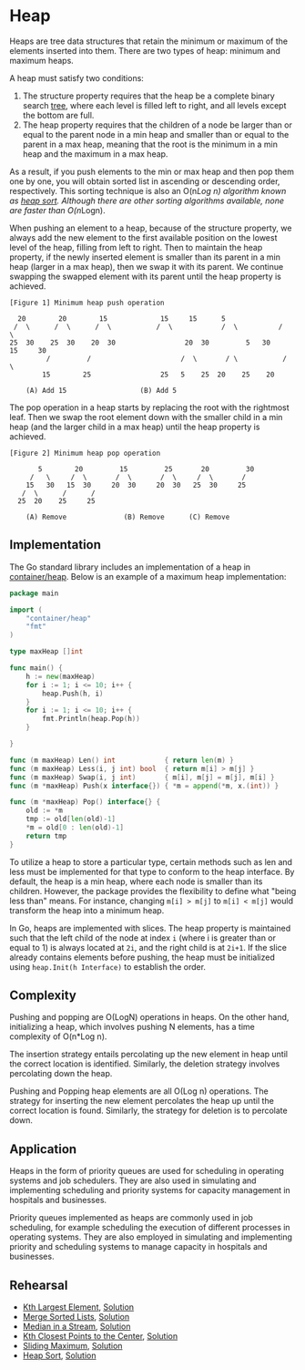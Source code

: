 # Heap

Heaps are tree data structures that retain the minimum or maximum of the elements inserted into them. There are two types of heap: minimum and maximum heaps.

A heap must satisfy two conditions:

1. The structure property requires that the heap be a complete binary search [tree](../tree), where each level is filled left to right, and all levels except the bottom are full.
2. The heap property requires that the children of a node be larger than or equal to the parent node in a min heap and smaller than or equal to the parent in a max heap, meaning that the root is the minimum in a min heap and the maximum in a max heap.

As a result, if you push elements to the min or max heap and then pop them one by one, you will obtain sorted list in ascending or descending order, respectively. This sorting technique is also an O(n*Log n) algorithm known as [heap sort](./heap_sort_test.go). Although there are other sorting algorithms available, none are faster than O(n*Logn).

When pushing an element to a heap, because of the structure property, we always add the new element to the first available position on the lowest level of the heap, filling from left to right. Then to maintain the heap property, if the newly inserted element is smaller than its parent in a min heap (larger in a max heap), then we swap it with its parent. We continue swapping the swapped element with its parent until the heap property is achieved.

```ASCII
[Figure 1] Minimum heap push operation

  20	    20		  15			 15		15		5
 /  \	   /  \		 /  \			/  \	      	/  \	      /   \
25  30	  25  30  	20  30	               20  30	      5   30	    15     30
         /	       /      	              /  \	     / \           /  \
        15	      25	             25   5	   25  20	 25    20
										
	(A) Add 15		     	    (B) Add 5
```

The pop operation in a heap starts by replacing the root with the rightmost leaf. Then we swap the root element down with the smaller child in a min heap (and the larger child in a max heap) until the heap property is achieved.

```ASCII
[Figure 2] Minimum heap pop operation

       5	    20	       15		  25	   20		  30
     /   \	   /  \	      /  \		 /  \	  /  \		 /
    15   30	  15  30     20  30		20  30   25  30		25
   /  \		 /	    /
  25  20	25	   25

	(A) Remove				(B) Remove		(C) Remove
```

## Implementation

The Go standard library includes an implementation of a heap in [container/heap](https://golang.org/pkg/container/heap/). Below is an example of a maximum heap implementation:

```Go
package main

import (
	"container/heap"
	"fmt"
)

type maxHeap []int

func main() {
	h := new(maxHeap)
	for i := 1; i <= 10; i++ {
		heap.Push(h, i)
	}
	for i := 1; i <= 10; i++ {
		fmt.Println(heap.Pop(h))
	}

}

func (m maxHeap) Len() int            { return len(m) }
func (m maxHeap) Less(i, j int) bool  { return m[i] > m[j] }
func (m maxHeap) Swap(i, j int)       { m[i], m[j] = m[j], m[i] }
func (m *maxHeap) Push(x interface{}) { *m = append(*m, x.(int)) }

func (m *maxHeap) Pop() interface{} {
	old := *m
	tmp := old[len(old)-1]
	*m = old[0 : len(old)-1]
	return tmp
}
```

To utilize a heap to store a particular type, certain methods such as len and less must be implemented for that type to conform to the heap interface. By default, the heap is a min heap, where each node is smaller than its children. However, the package provides the flexibility to define what "being less than" means. For instance, changing `m[i] > m[j]` to `m[i] < m[j]` would transform the heap into a minimum heap.

In Go, heaps are implemented with slices. The heap property is maintained such that the left child of the node at index `i` (where i is greater than or equal to 1) is always located at `2i`, and the right child is at `2i+1`. If the slice already contains elements before pushing, the heap must be initialized using `heap.Init(h Interface)` to establish the order.

## Complexity

Pushing and popping are O(LogN) operations in heaps. On the other hand, initializing a heap, which involves pushing N elements, has a time complexity of O(n*Log n).

The insertion strategy entails percolating up the new element in heap until the correct location is identified. Similarly, the deletion strategy involves percolating down the heap.

Pushing and Popping heap elements are all O(Log n) operations. The strategy for inserting the new element percolates the heap up until the correct location is found. Similarly, the strategy for deletion is to percolate down.

## Application

Heaps in the form of priority queues are used for scheduling in operating systems and job schedulers. They are also used in simulating and implementing scheduling and priority systems for capacity management in hospitals and businesses.

Priority queues implemented as heaps are commonly used in job scheduling, for example scheduling the execution of different processes in operating systems. They are also employed in simulating and implementing priority and scheduling systems to manage capacity in hospitals and businesses.

## Rehearsal

* [Kth Largest Element](./kth_largest_element_test.go), [Solution](./kth_largest_element.go)
* [Merge Sorted Lists](./merge_sorted_list_test.go), [Solution](./merge_sorted_list.go)
* [Median in a Stream](./median_in_a_stream_test.go), [Solution](./median_in_a_stream_test.go)
* [Kth Closest Points to the Center](./k_closest_points_to_origin_test.go), [Solution](./k_closest_points_to_origin.go)
* [Sliding Maximum](./sliding_maximum_test.go), [Solution](./sliding_maximum.go)
* [Heap Sort](./heap_sort_test.go), [Solution](./heap_sort.go)
